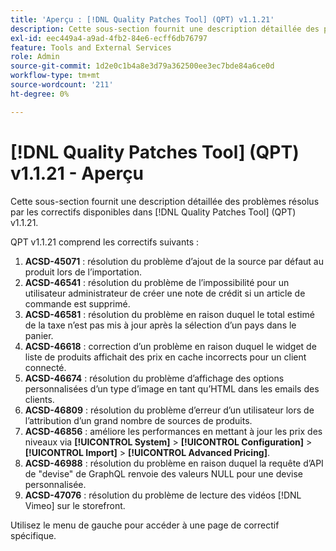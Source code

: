 ```yaml
---
title: 'Aperçu : [!DNL Quality Patches Tool] (QPT) v1.1.21'
description: Cette sous-section fournit une description détaillée des problèmes résolus par les correctifs disponibles dans [!DNL Quality Patches Tool] (QPT) v1.1.21.
exl-id: eec449a4-a9ad-4fb2-84e6-ecff6db76797
feature: Tools and External Services
role: Admin
source-git-commit: 1d2e0c1b4a8e3d79a362500ee3ec7bde84a6ce0d
workflow-type: tm+mt
source-wordcount: '211'
ht-degree: 0%

---
```


# [!DNL Quality Patches Tool] (QPT) v1.1.21 - Aperçu

Cette sous-section fournit une description détaillée des problèmes résolus par les correctifs disponibles dans [!DNL Quality Patches Tool] (QPT) v1.1.21.

QPT v1.1.21 comprend les correctifs suivants :

1. **ACSD-45071** : résolution du problème d’ajout de la source par défaut au produit lors de l’importation.
1. **ACSD-46541** : résolution du problème de l’impossibilité pour un utilisateur administrateur de créer une note de crédit si un article de commande est supprimé.
1. **ACSD-46581** : résolution du problème en raison duquel le total estimé de la taxe n’est pas mis à jour après la sélection d’un pays dans le panier.
1. **ACSD-46618** : correction d’un problème en raison duquel le widget de liste de produits affichait des prix en cache incorrects pour un client connecté.
1. **ACSD-46674** : résolution du problème d’affichage des options personnalisées d’un type d’image en tant qu’HTML dans les emails des clients.
1. **ACSD-46809** : résolution du problème d’erreur d’un utilisateur lors de l’attribution d’un grand nombre de sources de produits.
1. **ACSD-46856** : améliore les performances en mettant à jour les prix des niveaux via **[!UICONTROL System]** > **[!UICONTROL Configuration]** > **[!UICONTROL Import]** > **[!UICONTROL Advanced Pricing]**.
1. **ACSD-46988** : résolution du problème en raison duquel la requête d’API de &quot;devise&quot; de GraphQL renvoie des valeurs NULL pour une devise personnalisée.
1. **ACSD-47076** : résolution du problème de lecture des vidéos [!DNL Vimeo] sur le storefront.

Utilisez le menu de gauche pour accéder à une page de correctif spécifique.
